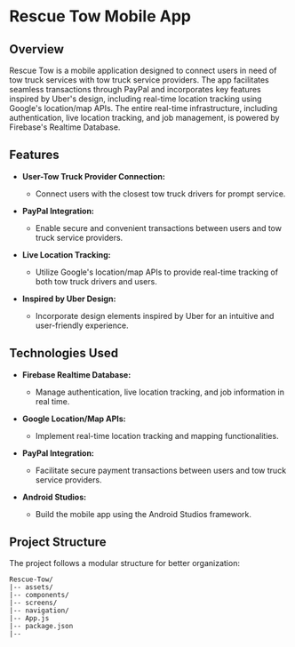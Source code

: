 # Rescue Tow Mobile App

## Overview

Rescue Tow is a mobile application designed to connect users in need of tow truck services with tow truck service providers. The app facilitates seamless transactions through PayPal and incorporates key features inspired by Uber's design, including real-time location tracking using Google's location/map APIs. The entire real-time infrastructure, including authentication, live location tracking, and job management, is powered by Firebase's Realtime Database.

## Features

- **User-Tow Truck Provider Connection:**
  - Connect users with the closest tow truck drivers for prompt service.

- **PayPal Integration:**
  - Enable secure and convenient transactions between users and tow truck service providers.

- **Live Location Tracking:**
  - Utilize Google's location/map APIs to provide real-time tracking of both tow truck drivers and users.

- **Inspired by Uber Design:**
  - Incorporate design elements inspired by Uber for an intuitive and user-friendly experience.

## Technologies Used

- **Firebase Realtime Database:**
  - Manage authentication, live location tracking, and job information in real time.

- **Google Location/Map APIs:**
  - Implement real-time location tracking and mapping functionalities.

- **PayPal Integration:**
  - Facilitate secure payment transactions between users and tow truck service providers.

- **Android Studios:**
  - Build the mobile app using the Android Studios framework.

## Project Structure

The project follows a modular structure for better organization:

```plaintext
Rescue-Tow/
|-- assets/
|-- components/
|-- screens/
|-- navigation/
|-- App.js
|-- package.json
|-- 

